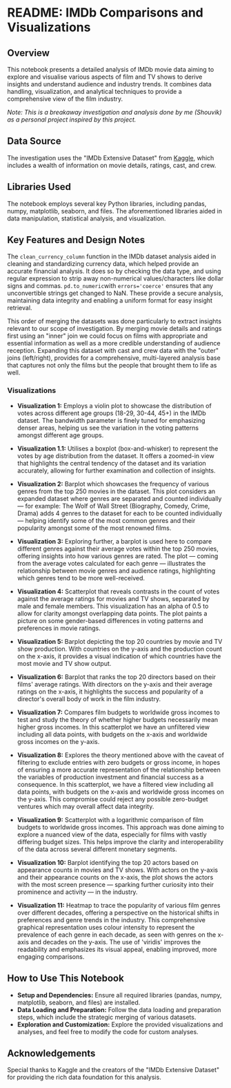 # README: IMDb Comparisons and Visualizations

## Overview

This notebook presents a detailed analysis of IMDb movie data aiming to explore and visualise various aspects of film and TV shows to derive insights and understand audience and industry trends. It combines data handling, visualization, and analytical techniques to provide a comprehensive view of the film industry.

_Note: This is a breakaway investigation and analysis done by me (Shouvik) as a personal project inspired by this project._

## Data Source

The investigation uses the "IMDb Extensive Dataset" from [Kaggle](https://www.kaggle.com/datasets/ngochieunguyen/imdb-extensive/), which includes a wealth of information on movie details, ratings, cast, and crew.

## Libraries Used

The notebook employs several key Python libraries, including pandas, numpy, matplotlib, seaborn, and files. The aforementioned libraries aided in data manipulation, statistical analysis, and visualization.

## Key Features and Design Notes

The `clean_currency_column` function in the IMDb dataset analysis aided in cleaning and standardizing currency data, which helped provide an accurate financial analysis. It does so by checking the data type, and using regular expression to strip away non-numerical values/characters like dollar signs and commas. `pd.to_numeric`with `errors='coerce'` ensures that any unconvertible strings get changed to NaN. These provide a secure analysis, maintaining data integrity and enabling a uniform format for easy insight retrieval.

This order of merging the datasets was done particularly to extract insights relevant to our scope of investigation. By merging movie details and ratings first using an "inner" join we could focus on films with appropriate and essential information as well as a more credible understanding of audience reception. Expanding this dataset with cast and crew data with the "outer" joins (left/right), provides for a comprehensive, multi-layered analysis base that captures not only the films but the people that brought them to life as well. 

### Visualizations

- **Visualization 1:** Employs a violin plot to showcase the distribution of votes across different age groups (18-29, 30-44, 45+) in the IMDb dataset. The bandwidth parameter is finely tuned for emphasizing denser areas, helping us see the variation in the voting patterns amongst different age groups. 
  
- **Visualization 1.1:** Utilises a boxplot (box-and-whisker) to represent the votes by age distribution from the dataset. It offers a zoomed-in view that highlights the central tendency of the dataset and its variation accurately, allowing for further examination and collection of insights. 
  
- **Visualization 2:** Barplot which showcases the frequency of various genres from the top 250 movies in the dataset. This plot considers an expanded dataset where genres are separated and counted individually — for example: The Wolf of Wall Street (Biography, Comedy, Crime, Drama) adds 4 genres to the dataset for each to be counted individually — helping identify some of the most common genres and their popularity amongst some of the most renowned films.
  
- **Visualization 3:** Exploring further, a barplot is used here to compare different genres against their average votes within the top 250 movies, offering insights into how various genres are rated. The plot — coming from the average votes calculated for each genre — illustrates the relationship between movie genres and audience ratings, highlighting which genres tend to be more well-received.
  
- **Visualization 4:** Scatterplot that reveals contrasts in the count of votes against the average ratings for movies and TV shows, separated by male and female members. This visualization has an alpha of 0.5 to allow for clarity amongst overlapping data points. The plot paints a picture on some gender-based differences in voting patterns and preferences in movie ratings. 
  
- **Visualization 5:** Barplot depicting the top 20 countries by movie and TV show production. With countries on the y-axis and the production count on the x-axis, it provides a visual indication of which countries have the most movie and TV show output. 

- **Visualization 6:** Barplot that ranks the top 20 directors based on their films' average ratings. With directors on the y-axis and their average ratings on the x-axis, it highlights the success and popularity of a director's overall body of work in the film industry. 

- **Visualization 7:** Compares film budgets to worldwide gross incomes to test and study the theory of whether higher budgets necessarily mean higher gross incomes. In this scatterplot we have an unfiltered view including all data points, with budgets on the x-axis and worldwide gross incomes on the y-axis.

- **Visualization 8:** Explores the theory mentioned above with the caveat of filtering to exclude entries with zero budgets or gross income, in hopes of ensuring a more accurate representation of the relationship between the variables of production investment and financial success as a consequence. In this scatterplot, we have a filtered view including all data points, with budgets on the x-axis and worldwide gross incomes on the y-axis. This compromise could reject any possible zero-budget ventures which may overall affect data integrity. 

- **Visualization 9:** Scatterplot with a logarithmic comparison of film budgets to worldwide gross incomes. This approach was  done aiming to explore a nuanced view of the data, especially for films with vastly differing budget sizes. This helps improve the clarity and interoperability of the data across several different monetary segments.

- **Visualization 10:** Barplot identifying the top 20 actors based on appearance counts in movies and TV shows. With actors on the y-axis and their appearance counts on the x-axis, the plot shows the actors with the most screen presence — sparking further curiosity into their prominence and activity — in the industry. 

- **Visualization 11:** Heatmap to trace the popularity of various film genres over different decades, offering a perspective on the historical shifts in preferences and genre trends in the industry. This comprehensive graphical representation uses colour intensity to represent the prevalence of each genre in each decade, as seen with genres on the x-axis and decades on the y-axis. The use of 'viridis' improves the readability and emphasizes its visual appeal, enabling improved, more engaging comparisons. 

## How to Use This Notebook

- **Setup and Dependencies:** Ensure all required libraries (pandas, numpy, matplotlib, seaborn, and files) are installed.
- **Data Loading and Preparation:** Follow the data loading and preparation steps, which include the strategic merging of various datasets.
- **Exploration and Customization:** Explore the provided visualizations and analyses, and feel free to modify the code for custom analyses.

## Acknowledgements

Special thanks to Kaggle and the creators of the "IMDb Extensive Dataset" for providing the rich data foundation for this analysis.

